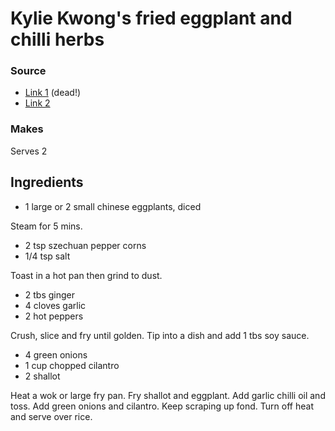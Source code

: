 # Kylie Kwong's fried eggplant and chilli herbs

### Source

* [Link 1](http://tvnz.co.nz/content/3823440.xml) (dead!)
* [Link 2](https://nathanandkate.weebly.com/cooking-with-kate-and-a-hotplate/kylie-kwongs-eggplant-with-homemade-chili-garlic-sauce)

### Makes

Serves 2

## Ingredients

* 1 large or 2 small chinese eggplants, diced

Steam for 5 mins.

* 2 tsp szechuan pepper corns
* 1/4 tsp salt

Toast in a hot pan then grind to dust.

* 2 tbs ginger
* 4 cloves garlic
* 2 hot peppers

Crush, slice and fry until golden. Tip into a dish and add 1 tbs soy sauce.

* 4 green onions
* 1 cup chopped cilantro
* 2 shallot

Heat a wok or large fry pan. Fry shallot and eggplant.
Add garlic chilli oil and toss. Add green onions and cilantro. Keep scraping up fond.
Turn off heat and serve over rice.

